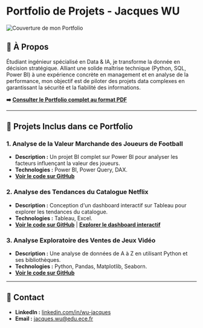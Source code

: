 # Portfolio de Projets - Jacques WU

![Couverture de mon Portfolio](lien_vers_votre_capture_d_ecran_de_la_couverture)

## 🔹 À Propos

Étudiant ingénieur spécialisé en Data & IA, je transforme la donnée en décision stratégique. Alliant une solide maîtrise technique (Python, SQL, Power BI) à une expérience concrète en management et en analyse de la performance, mon objectif est de piloter des projets data complexes en garantissant la sécurité et la fiabilité des informations.

**➡️ [Consulter le Portfolio complet au format PDF](lien_vers_votre_pdf)**

---

## 🔹 Projets Inclus dans ce Portfolio

### 1. Analyse de la Valeur Marchande des Joueurs de Football
*   **Description :** Un projet BI complet sur Power BI pour analyser les facteurs influençant la valeur des joueurs.
*   **Technologies :** Power BI, Power Query, DAX.
*   **[Voir le code sur GitHub](https://github.com/J-WU1/Analyse-Football-PowerBI)**

### 2. Analyse des Tendances du Catalogue Netflix
*   **Description :** Conception d'un dashboard interactif sur Tableau pour explorer les tendances du catalogue.
*   **Technologies :** Tableau, Excel.
*   **[Voir le code sur GitHub](https://github.com/J-WU1/Analyse_Netflix_Tableau)** | **[Explorer le dashboard interactif](https://public.tableau.com/app/profile/jacques.wu/viz/AnalyseduCatalogueNetflix/Tableaudebord1?publish=yes)**

### 3. Analyse Exploratoire des Ventes de Jeux Vidéo
*   **Description :** Une analyse de données de A à Z en utilisant Python et ses bibliothèques.
*   **Technologies :** Python, Pandas, Matplotlib, Seaborn.
*   **[Voir le code sur GitHub](https://github.com/J-WU1/Analyse_Ventes_JeuxVideo_Python)**

---

## 🔹 Contact

*   **LinkedIn :** [linkedin.com/in/wu-jacques](https://www.linkedin.com/in/wu-jacques)
*   **Email :** jacques.wu@edu.ece.fr
